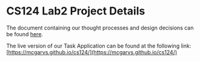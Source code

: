 # CS124 Lab2 Project Details
The document containing our thought processes and design decisions can be found [here](https://github.com/McGarvs/cs124/blob/lab2/docs/design.md).

The live version of our Task Application can be found at the following link: [https://mcgarvs.github.io/cs124/](https://mcgarvs.github.io/cs124/)